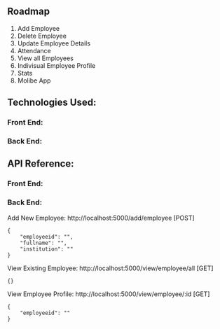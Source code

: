 ## Roadmap
1. Add Employee
2. Delete Employee
3. Update Employee Details
4. Attendance
5. View all Employees
6. Indivisual Employee Profile
7. Stats
8. Molibe App

## Technologies Used:

### Front End:

### Back End:


## API Reference:

### Front End:

### Back End:

Add New Employee: http://localhost:5000/add/employee [POST]

```
{
	"employeeid": "",
	"fullname": "",
	"institution": ""
}
```

View Existing Employee: http://localhost:5000/view/employee/all [GET]

`{}`

View Employee Profile: http://localhost:5000/view/employee/:id [GET]

```
{
	"employeeid": ""
}
```
